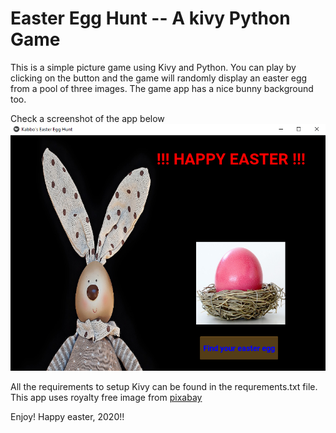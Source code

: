 # Easter Egg Hunt -- A kivy Python Game
This is a simple picture game using Kivy and Python. You can play by clicking on the button and the game will randomly display an easter egg from a pool of three images. The game app has a nice bunny background too.

Check a screenshot of the app below   
![app screenshoot](resources/app_screenshot.png) 

All the requirements to setup Kivy can be found in the requrements.txt file.
This app uses royalty free image from [pixabay](https://pixabay.com/)

Enjoy!
Happy easter, 2020!!
